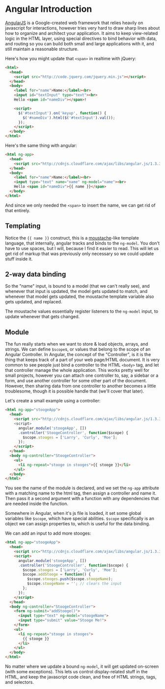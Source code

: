 # Angular Introduction

[AngularJS](https://angularjs.org) is a Google-created web framework that relies heavily on javascript for interactions, however tries very hard to draw sharp lines about how to organize and architect your application. It aims to keep view-related logic in the HTML layer, using special directives to bind behavior with data, and routing so you can build both small and large applications with it, and still maintain a reasonable structure.

Here's how you might update that `<span>` in realtime with jQuery:

```html
<html>
  <head>
    <script src="http://code.jquery.com/jquery.min.js"></script>
  </head>
  <body>
    <label for="name">Name:</label><br>
    <input id="textInput" type="text"><br>
    Hello <span id="nameDiv"></span>!

    <script>
      $('#textInput').on('keyup', function() {
        $('#nameDiv').html($('#textInput').val());
      });
    </script>
  </body>
</html>
```

Here's the same thing with angular:

```html
<html ng-app>
  <head>
    <script src="http://cdnjs.cloudflare.com/ajax/libs/angular.js/1.3.3/angular.min.js"></script>
  </head>
  <body>
    <label for="name">Name:</label><br>
    <input type="text" name="name" ng-model="name"><br>
    Hello <span id="nameDiv">{{ name }}</span>
  </body>
</html>
```

And since we only needed the `<span>` to insert the name, we can get rid of that entirely.

## Templating

Notice the `{{ name }}` construct, this is a [moustache](http://mustache.github.io/)-like template language, that internally, angular tracks and binds to the `ng-model`. You don't have to use spaces, but I will, because I find it easier to read. This will let us get rid of markup that was previously only necessary so we could update stuff inside it.

## 2-way data binding

So the "name" input, is bound to a model (that we can't really see), and whenever that input is updated, the model gets updated to match, and whenever that model gets updated, the moustache template variable also gets updated, and replaced.

The moustache values essentially register listeners to the `ng-model` input, to update whenever that gets changed.

## Module

The fun really starts when we want to store & load objects, arrays, and strings. We can define `$scope`s, or values that belong to the scope of an Angular Controller.
In Angular, the concept of the "Controller", is it is the thing that keeps track of a part of your web page/HTML document. It is very common to see people just bind a controller to the HTML `<body>` tag, and let that controller manage the whole application. This works pretty well for small projects, however you can attach one controller to, say, a sidebar or a form, and use another controller for some other part of the document. However, then sharing data from one controller to another becomes a little troublesome, though it is possible handle that (we'll cover that later).

Let's create a small example using a controller:

```html
<html ng-app="stoogeApp">
  <head>
    <script src="http://cdnjs.cloudflare.com/ajax/libs/angular.js/1.3.3/angular.min.js"></scriptst>
    <script>
      angular.module('stoogeApp', [])
      .controller('StoogeController', function($scope) {
        $scope.stooges = ['Larry', 'Curly', 'Moe'];
      });
    </script>
  </head>
  <body ng-controller="StoogeController">
    <ul>
      <li ng-repeat="stooge in stooges">{{ stooge }}</li>
    </ul>
  </body>
</html>
```

You see the name of the module is declared, and we set the `ng-app` attribute with a matching name to the html tag, then assign a controller and name it. Then pass it a second argument with a function with any dependencies that are needed inside the function.

Somewhere in Angular, when it's js file is loaded, it set some global variables like `$scope`, which have special abilities. `$scope` specifically is an object we can assign properties to, which is useful for the data binding.

We can add an input to add more stooges:

```html
<html ng-app="stoogeApp">
  <head>
    <script src="http://cdnjs.cloudflare.com/ajax/libs/angular.js/1.3.3/angular.min.js"></script>
    <script>
      angular.module('stoogeApp', [])
      .controller('StoogeController', function($scope) {
        $scope.stooges = ['Larry', 'Curly', 'Moe'];
        $scope.addStooge = function() {
          $scope.stooges.push($scope.stoogeName);
          $scope.stoogeName = ''; // clears the input
        };
      });
    </script>
  </head>
  <body ng-controller="StoogeController">
    <form ng-submit="addStooge()">
      <input type="text" ng-model="stoogeName">
      <input type="submit" value="Stooge Me!">
    </form>
    <ul>
      <li ng-repeat="stooge in stooges">
        {{ stooge }}
      </li>
    </ul>
  </body>
</html>
```

No matter where we update a bound `ng-model`, it will get updated on-screen (with some exceptions). This lets us control display-related stuff in the HTML, and keep the javascript code clean, and free of HTML strings, tags, and selectors.
